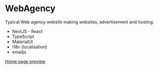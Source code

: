 # WebAgency

Typical Web agency website making websites, advertisement and hosting.

- NextJS - React
- TypeScript
- MaterialUI
- i18n (localisation)
- emailjs

[Home page preview](https://github.com/FredPerr/WebAgency-Website/edit/main/Animation.svg)

